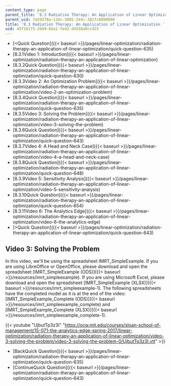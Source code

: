 ```yaml
---
content_type: page
parent_title: '8.3 Radiation Therapy: An Application of Linear Optimization '
parent_uid: 7a59278a-134c-5085-244c-381fc6090890
title: '8.3 Radiation Therapy: An Application of Linear Optimization '
uid: 45f16175-2649-6ba1-fed2-d4528a0cc423
---
```


*   [<Quick Question]({{< baseurl >}}/pages/linear-optimization/radiation-therapy-an-application-of-linear-optimization/quick-question-635)
*   [8.3.1Video 1: Introduction]({{< baseurl >}}/pages/linear-optimization/radiation-therapy-an-application-of-linear-optimization)
*   [8.3.2Quick Question]({{< baseurl >}}/pages/linear-optimization/radiation-therapy-an-application-of-linear-optimization/quick-question-630)
*   [8.3.3Video 2: An Optimization Problem]({{< baseurl >}}/pages/linear-optimization/radiation-therapy-an-application-of-linear-optimization/video-2-an-optimization-problem)
*   [8.3.4Quick Question]({{< baseurl >}}/pages/linear-optimization/radiation-therapy-an-application-of-linear-optimization/quick-question-635)
*   [8.3.5Video 3: Solving the Problem]({{< baseurl >}}/pages/linear-optimization/radiation-therapy-an-application-of-linear-optimization/video-3-solving-the-problem)
*   [8.3.6Quick Question]({{< baseurl >}}/pages/linear-optimization/radiation-therapy-an-application-of-linear-optimization/quick-question-643)
*   [8.3.7Video 4: A Head and Neck Case]({{< baseurl >}}/pages/linear-optimization/radiation-therapy-an-application-of-linear-optimization/video-4-a-head-and-neck-case)
*   [8.3.8Quick Question]({{< baseurl >}}/pages/linear-optimization/radiation-therapy-an-application-of-linear-optimization/quick-question-648)
*   [8.3.9Video 5: Sensitivity Analysis]({{< baseurl >}}/pages/linear-optimization/radiation-therapy-an-application-of-linear-optimization/video-5-sensitivity-analysis)
*   [8.3.10Quick Question]({{< baseurl >}}/pages/linear-optimization/radiation-therapy-an-application-of-linear-optimization/quick-question-654)
*   [8.3.11Video 6: The Analytics Edge]({{< baseurl >}}/pages/linear-optimization/radiation-therapy-an-application-of-linear-optimization/video-6-the-analytics-edge)
*   [\>Quick Question]({{< baseurl >}}/pages/linear-optimization/radiation-therapy-an-application-of-linear-optimization/quick-question-643)

Video 3: Solving the Problem
----------------------------

In this video, we'll be using the spreadsheet IMRT\_SimpleExample. If you are using LibreOffice or OpenOffice, please download and open the spreadsheet [IMRT\_SimpleExample (ODS)]({{< baseurl >}}/resources/imrt_simpleexample). If you are using Microsoft Excel, please download and open the spreadsheet [IMRT\_SimpleExample (XLSX)]({{< baseurl >}}/resources/imrt_simpleexample-1). The following spreadsheets have the completed model as it is at the end of the video: [IMRT\_SimpleExample\_Complete (ODS)]({{< baseurl >}}/resources/imrt_simpleexample_complete) and [IMRT\_SimpleExample\_Complete (XLSX)]({{< baseurl >}}/resources/imrt_simpleexample_complete-1).

{{< youtube "UjbutTp3z3I" "https://ocw.mit.edu/courses/sloan-school-of-management/15-071-the-analytics-edge-spring-2017/linear-optimization/radiation-therapy-an-application-of-linear-optimization/video-3-solving-the-problem/video-3-solving-the-problem-0/UjbutTp3z3I.vtt" >}}

*   [BackQuick Question]({{< baseurl >}}/pages/linear-optimization/radiation-therapy-an-application-of-linear-optimization/quick-question-635)
*   [ContinueQuick Question]({{< baseurl >}}/pages/linear-optimization/radiation-therapy-an-application-of-linear-optimization/quick-question-643)